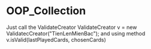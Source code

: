 # OOP_Collection
Just call the ValidateCreator
ValidateCreator v = new ValidatecCreator("TienLenMienBac");
and using method v.isValid(lastPlayedCards, chosenCards)
